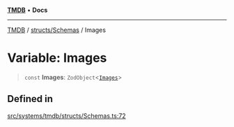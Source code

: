 [**TMDB**](../../../README.md) • **Docs**

***

[TMDB](../../../README.md) / [structs/Schemas](../README.md) / Images

# Variable: Images

> `const` **Images**: `ZodObject`\<[`Images`](../type-aliases/Images.md)\>

## Defined in

[src/systems/tmdb/structs/Schemas.ts:72](https://github.com/Norviah/media-hub/blob/65ee01fce9c30692d28d2f4e608ea7f18b4d7381/src/systems/tmdb/structs/Schemas.ts#L72)
